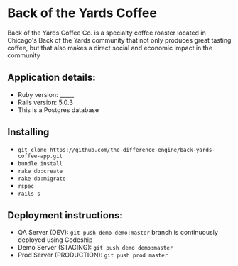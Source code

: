 # Back of the Yards Coffee

Back of the Yards Coffee Co. is a specialty coffee roaster located in Chicago's Back of the Yards community that not only produces great tasting coffee, but that also makes a direct social and economic impact in the community

## Application details:

* Ruby version: _____
* Rails version: 5.0.3
* This is a Postgres database

## Installing

* `git clone https://github.com/the-difference-engine/back-yards-coffee-app.git`
* `bundle install`
* `rake db:create`
* `rake db:migrate`
* `rspec`
* `rails s`

## Deployment instructions:

* QA Server (DEV): `git push demo demo:master` branch is continuously deployed using Codeship
* Demo Server (STAGING): `git push demo demo:master`
* Prod Server (PRODUCTION): `git push prod master`